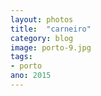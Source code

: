 ```yaml
---
layout: photos
title:  "carneiro"
category: blog
image: porto-9.jpg
tags:
- porto
ano: 2015
---
```




